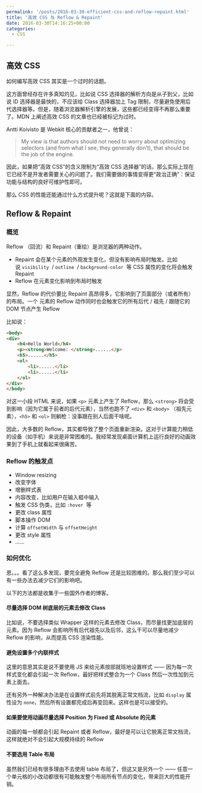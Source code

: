 ```yaml
---
permalink: '/posts/2016-03-30-efficient-css-and-reflow-repaint.html'
title: '高效 CSS 与 Reflow & Repaint'
date: 2016-03-30T14:16:25+00:00
categories:
  - CSS

---
```




## 高效 CSS

如何编写高效 CSS 其实是一个过时的话题。

这方面曾经存在许多真知灼见，比如说 CSS 选择器的解析方向是从子到父，比如说 ID 选择器是最快的，不应该给 Class 选择器加上 Tag 限制，尽量避免使用后代选择器等。但是，随着浏览器解析引擎的发展，这些都已经变得不再那么重要了。MDN 上阐述高效 CSS 的文章也已经被标记为过时。

Antti Koivisto 是 Webkit 核心的贡献者之一，他曾说：

> My view is that authors should not need to worry about optimizing selectors (and from what I see, they generally don’t), that should be the job of the engine.

因此，如果把“高效 CSS”的含义限制为“高效 CSS 选择器”的话，那么实际上现在它已经不是开发者需要关心的问题了。我们需要做的事情变得更“政治正确”：保证功能与结构的良好可维护性即可。

那么 CSS 的性能还能通过什么方式提升呢？这就是下面的内容。

<!-- more -->

## Reflow & Repaint

### 概览

Reflow （回流）和 Repaint（重绘）是浏览器的两种动作。

  * Repaint 会在某个元素的外观发生变化，但没有影响布局时触发。比如说 `visibility`  / `outline`  / `background-color`  等 CSS 属性的变化将会触发 Repaint
  * Reflow 在元素变化影响到布局时触发

显然，Reflow 的代价要比 Repaint 高昂得多，它影响到了页面部分（或者所有）的布局。一个 元素的 Reflow 动作同时也会触发它的所有后代 / 祖先 / 跟随它的 DOM 节点产生 Reflow

比如说：

```html
<body>
<div>
	<h4>Hello World</h4>
	<p><strong>Welcome: </strong>......</p>
	<h5>......</h5>
	<ol>
		<li>......</li>
		<li>......</li>
	</ol>
</div>
</body>
```

对这一小段 HTML 来说，如果 `<p>` 元素上产生了 Reflow，那么 `<strong>` 将会受到影响（因为它属于前者的后代元素），当然也跑不了 `<div>` 和 `<body>` （祖先元素），`<h5>` 和 `<ol>` 则躺枪：没事跟在别人后面干啥呢。

因此，大多数的 Reflow，其实都导致了整个页面重新渲染。这对于计算能力稍低的设备（如手机）来说是非常困难的。我经常发现桌面计算机上运行良好的动画效果到了手机上就看起来很痛苦。

### Reflow 的触发点

  * Window resizing
  * 改变字体
  * 增删样式表
  * 内容改变，比如用户在输入框中输入
  * 触发 CSS 伪类，比如 `:hover`  等
  * 更改 class 属性
  * 脚本操作 DOM
  * 计算 `offsetWidth` 与 `offsetHeight`
  * 更改 style 属性
  * &#8230;&#8230;

### 如何优化

恩。。。看了这么多发现，要完全避免 Reflow 还是比较困难的。那么我们至少可以有一些办法去减少它们的影响吧。

以下的方法都是收集于一些国外作者的博客。

#### 尽量选择 DOM 树底层的元素去修改 Class

比如说，不要选择类似 Wrapper 这样的元素去修改 Class，而尽量找更加底层的元素。因为 Reflow 会影响所有后代祖先以及后邻，这么干可以尽量地减少 Reflow 的影响，从而提高 CSS 渲染性能。

#### 避免设置多个内联样式

这里的意思其实是说不要使用 JS 来给元素按部就班地设置样式 —— 因为每一次样式变化都会引起一次 Reflow，最好把样式整合为一个 Class 然后一次性加到元素上面去。

还有另外一种解决办法是在设置样式前先将其脱离正常文档流，比如 `display` 属性设为 `none`，然后所有设置都完成后再变回来。这样也是可以接受的。

#### 如果要使用动画尽量选择 Position 为 Fixed 或 Absolute 的元素

动画的每一帧都会引起 Repaint 或者 Reflow，最好是可以让它脱离正常文档流，这样就绝对不会引起大规模持续的 Reflow

#### 不要选用 Table 布局

虽然我们已经有很多理由不去使用 table 布局了，但这又是另外一个 —— 任意一个单元格的小改动都很有可能触发整个布局所有节点的变化，带来巨大的性能开销。

&nbsp;

